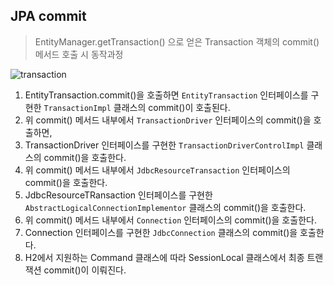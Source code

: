 ## JPA commit

> EntityManager.getTransaction() 으로 얻은 Transaction 객체의 commit() 메서드 호출 시 동작과정

![transaction](https://user-images.githubusercontent.com/54367532/200114172-36ef17a5-fb56-4b9a-b09c-41dda1434cde.png)


1. EntityTransaction.commit()을 호출하면 `EntityTransaction` 인터페이스를 구현한 `TransactionImpl` 클래스의 commit()이 호출된다.
2. 위 commit() 메서드 내부에서 `TransactionDriver` 인터페이스의 commit()을 호출하면, 
3. TransactionDriver 인터페이스를 구현한 `TransactionDriverControlImpl` 클래스의 commit()을 호출한다.
4. 위 commit() 메서드 내부에서 `JdbcResourceTransaction` 인터페이스의 commit()을 호출한다.
5. JdbcResourceTRansaction 인터페이스를 구현한 `AbstractLogicalConnectionImplementor` 클래스의 commit()을 호출한다.
6. 위 commit() 메서드 내부에서 `Connection` 인터페이스의 commit()을 호출한다.
7. Connection 인터페이스를 구현한 `JdbcConnection` 클래스의 commit()을 호출한다.
8. H2에서 지원하는 Command 클래스에 따라 SessionLocal 클래스에서 최종 트랜잭션 commit()이 이뤄진다.
